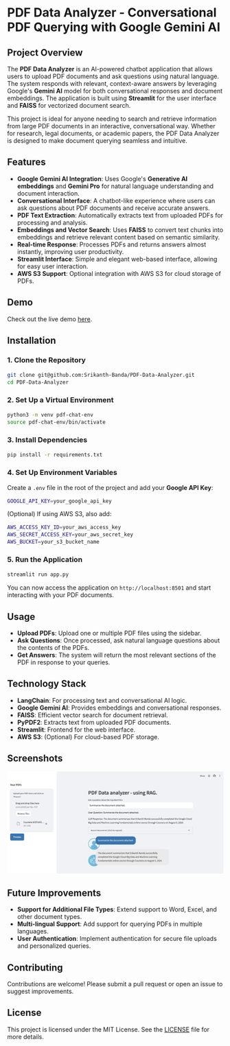 
# PDF Data Analyzer - Conversational PDF Querying with Google Gemini AI

## Project Overview

The **PDF Data Analyzer** is an AI-powered chatbot application that allows users to upload PDF documents and ask questions using natural language. The system responds with relevant, context-aware answers by leveraging Google's **Gemini AI** model for both conversational responses and document embeddings. The application is built using **Streamlit** for the user interface and **FAISS** for vectorized document search.

This project is ideal for anyone needing to search and retrieve information from large PDF documents in an interactive, conversational way. Whether for research, legal documents, or academic papers, the PDF Data Analyzer is designed to make document querying seamless and intuitive.

## Features

- **Google Gemini AI Integration**: Uses Google's **Generative AI embeddings** and **Gemini Pro** for natural language understanding and document interaction.
- **Conversational Interface**: A chatbot-like experience where users can ask questions about PDF documents and receive accurate answers.
- **PDF Text Extraction**: Automatically extracts text from uploaded PDFs for processing and analysis.
- **Embeddings and Vector Search**: Uses **FAISS** to convert text chunks into embeddings and retrieve relevant content based on semantic similarity.
- **Real-time Response**: Processes PDFs and returns answers almost instantly, improving user productivity.
- **Streamlit Interface**: Simple and elegant web-based interface, allowing for easy user interaction.
- **AWS S3 Support**: Optional integration with AWS S3 for cloud storage of PDFs.

## Demo

Check out the live demo [here](https://gemini-genai-doc-chatbot.streamlit.app/).

## Installation

### 1. Clone the Repository

```bash
git clone git@github.com:Srikanth-Banda/PDF-Data-Analyzer.git
cd PDF-Data-Analyzer
```

### 2. Set Up a Virtual Environment

```bash
python3 -m venv pdf-chat-env
source pdf-chat-env/bin/activate
```

### 3. Install Dependencies

```bash
pip install -r requirements.txt
```

### 4. Set Up Environment Variables

Create a `.env` file in the root of the project and add your **Google API Key**:

```bash
GOOGLE_API_KEY=your_google_api_key
```

(Optional) If using AWS S3, also add:

```bash
AWS_ACCESS_KEY_ID=your_aws_access_key
AWS_SECRET_ACCESS_KEY=your_aws_secret_key
AWS_BUCKET=your_s3_bucket_name
```

### 5. Run the Application

```bash
streamlit run app.py
```

You can now access the application on `http://localhost:8501` and start interacting with your PDF documents.

## Usage

- **Upload PDFs**: Upload one or multiple PDF files using the sidebar.
- **Ask Questions**: Once processed, ask natural language questions about the contents of the PDFs.
- **Get Answers**: The system will return the most relevant sections of the PDF in response to your queries.

## Technology Stack

- **LangChain**: For processing text and conversational AI logic.
- **Google Gemini AI**: Provides embeddings and conversational responses.
- **FAISS**: Efficient vector search for document retrieval.
- **PyPDF2**: Extracts text from uploaded PDF documents.
- **Streamlit**: Frontend for the web interface.
- **AWS S3**: (Optional) For cloud-based PDF storage.

## Screenshots

![App Screenshot](assets/images/demo_screenshot.jpg)

## Future Improvements

- **Support for Additional File Types**: Extend support to Word, Excel, and other document types.
- **Multi-lingual Support**: Add support for querying PDFs in multiple languages.
- **User Authentication**: Implement authentication for secure file uploads and personalized queries.

## Contributing

Contributions are welcome! Please submit a pull request or open an issue to suggest improvements.

## License

This project is licensed under the MIT License. See the [LICENSE](LICENSE) file for more details.

